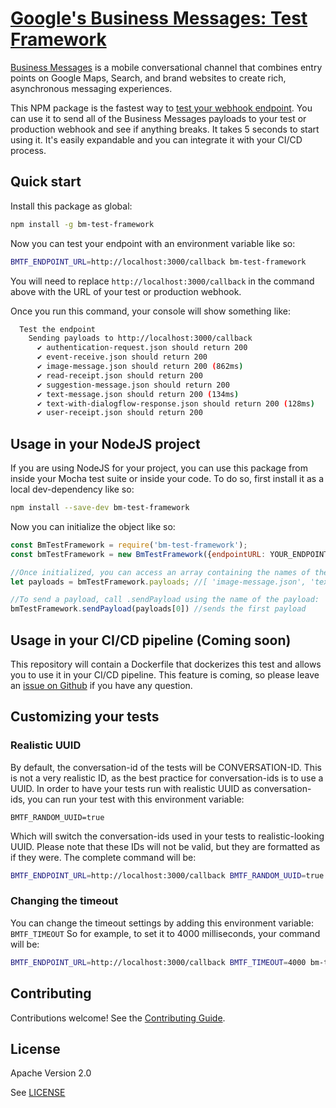 # [Google's Business Messages: Test Framework](https://github.com/google-business-communications/bm-test-framework-nodejs)

[Business Messages](https://developers.google.com/business-communications/business-messages/guides/learn) is a mobile conversational channel that combines entry points on Google Maps, Search, and brand websites to create rich, asynchronous messaging experiences.

This NPM package is the fastest way to [test your webhook endpoint](https://developers.google.com/business-communications/business-messages/guides/how-to/message/receive). You can use it to send all of the Business Messages payloads to your test or production webhook and see if anything breaks. It takes 5 seconds to start using it. It's easily expandable and you can integrate it with your CI/CD process.

## Quick start

Install this package as global:

```bash
npm install -g bm-test-framework
```

Now you can test your endpoint with an environment variable like so:

```bash
BMTF_ENDPOINT_URL=http://localhost:3000/callback bm-test-framework
```

You will need to replace `http://localhost:3000/callback` in the command above with the URL of your test or production webhook.

Once you run this command, your console will show something like:
```bash
  Test the endpoint
    Sending payloads to http://localhost:3000/callback
      ✔ authentication-request.json should return 200
      ✔ event-receive.json should return 200
      ✔ image-message.json should return 200 (862ms)
      ✔ read-receipt.json should return 200
      ✔ suggestion-message.json should return 200
      ✔ text-message.json should return 200 (134ms)
      ✔ text-with-dialogflow-response.json should return 200 (128ms)
      ✔ user-receipt.json should return 200
```

## Usage in your NodeJS project

If you are using NodeJS for your project, you can use this package from inside your Mocha test suite or inside your code.
To do so, first install it as a local dev-dependency like so:

```bash
npm install --save-dev bm-test-framework
```

Now you can initialize the object like so:

```javascript
const BmTestFramework = require('bm-test-framework');
const bmTestFramework = new BmTestFramework({endpointURL: YOUR_ENDPOINT_URL_HERE});

//Once initialized, you can access an array containing the names of the different payloads here:
let payloads = bmTestFramework.payloads; //[ 'image-message.json', 'text-message.json', etc]

//To send a payload, call .sendPayload using the name of the payload:
bmTestFramework.sendPayload(payloads[0]) //sends the first payload
```

## Usage in your CI/CD pipeline (Coming soon)

This repository will contain a Dockerfile that dockerizes this test and allows you to use it in your CI/CD pipeline. This feature is coming, so please leave an [issue on Github](https://github.com/google-business-communications/business-messages-test-framework/issues) if you have any question.

## Customizing your tests

### Realistic UUID

By default, the conversation-id of the tests will be CONVERSATION-ID. This is not a very realistic ID, as the best practice for conversation-ids is to use a UUID. In order to have your tests run with realistic UUID as conversation-ids, you can run your test with this environment variable:

`BMTF_RANDOM_UUID=true`

Which will switch the conversation-ids used in your tests to realistic-looking UUID. Please note that these IDs will not be valid, but they are formatted as if they were. The complete command will be:


```bash
BMTF_ENDPOINT_URL=http://localhost:3000/callback BMTF_RANDOM_UUID=true bm-test-framework
```

### Changing the timeout

You can change the timeout settings by adding this environment variable:
`BMTF_TIMEOUT`
So for example, to set it to 4000 milliseconds, your command will be:

```bash
BMTF_ENDPOINT_URL=http://localhost:3000/callback BMTF_TIMEOUT=4000 bm-test-framework
```

## Contributing

Contributions welcome! See the [Contributing Guide](https://github.com/google-business-communications/business-messages-test-framework/blob/main/CONTRIBUTING.md).

## License

Apache Version 2.0

See [LICENSE](https://github.com/google-business-communications/business-messages-test-framework/blob/main/LICENSE)